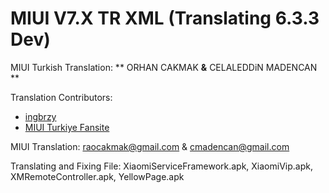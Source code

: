 MIUI V7.X TR XML
(Translating 6.3.3 Dev) 
==============================

MIUI Turkish Translation: ** ORHAN CAKMAK **&** CELALEDDiN MADENCAN **

Translation Contributors:
- [ingbrzy](http://xiaomi.eu)
- [ MIUI Turkiye Fansite](http://www.miuiturkiye.net)  

MIUI Translation: raocakmak@gmail.com & cmadencan@gmail.com


Translating and Fixing File: 
XiaomiServiceFramework.apk, XiaomiVip.apk, XMRemoteController.apk, YellowPage.apk

